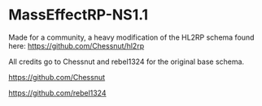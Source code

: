 # MassEffectRP-NS1.1
Made for a community, a heavy modification of the HL2RP schema found here: https://github.com/Chessnut/hl2rp

All credits go to Chessnut and rebel1324 for the original base schema.

https://github.com/Chessnut

https://github.com/rebel1324
